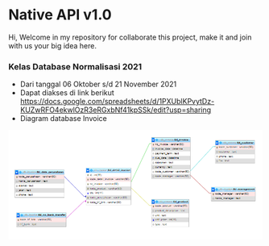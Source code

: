# Native API v1.0
Hi, Welcome in my repository for collaborate this project, make it and join with us  your big idea here.

### Kelas Database Normalisasi 2021

- Dari tanggal 06 Oktober s/d 21 November 2021
- Dapat diakses di link berikut https://docs.google.com/spreadsheets/d/1PXUblKPvytDz-KUZwRFO4ekwlOzR3eRGxbNf41kpSSk/edit?usp=sharing
- Diagram database Invoice

<img src="https://github.com/Android-Ninja-Goodeva/Native-API/blob/master/InvoiceApp/capture/db_invoice_diagram.PNG"/>